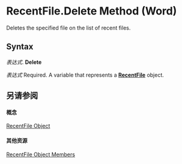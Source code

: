 
# RecentFile.Delete Method (Word)

Deletes the specified file on the list of recent files.


## Syntax

 _表达式_. **Delete**

 _表达式_ Required. A variable that represents a **[RecentFile](c8d7a06d-c340-2d35-d4a9-5d0cd4a07aab.md)** object.


## 另请参阅


#### 概念


[RecentFile Object](c8d7a06d-c340-2d35-d4a9-5d0cd4a07aab.md)
#### 其他资源


[RecentFile Object Members](http://msdn.microsoft.com/library/01d2a7a1-b2dd-4a71-27ba-d564f734372e%28Office.15%29.aspx)